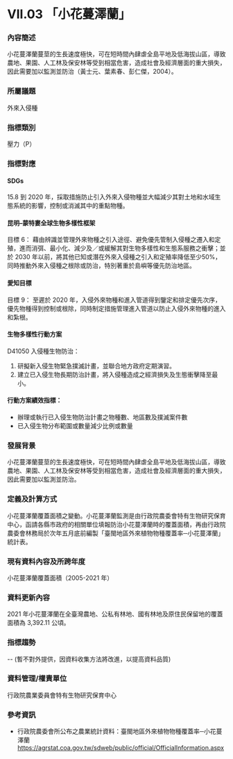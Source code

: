 # VII.03 「小花蔓澤蘭」

<script type="text/javascript" src="http://cdn.mathjax.org/mathjax/latest/MathJax.js?config=TeX-AMS-MML_HTMLorMML"></script>

### 內容簡述
小花蔓澤蘭蔓莖的生長速度極快，可在短時間內肆虐全島平地及低海拔山區，導致農地、果園、人工林及保安林等受到相當危害，造成社會及經濟層面的重大損失，因此需要加以監測並防治（黃士元、葉素春、彭仁傑，2004）。 

### 所屬議題
外來入侵種
### 指標類別
壓力（P）
### 指標對應
#### SDGs
15.8
到 2020 年，採取措施防止引入外來入侵物種並大幅減少其對土地和水域生態系統的影響，控制或消滅其中的重點物種。
#### 昆明–蒙特婁全球生物多樣性框架
目標 6：
藉由辨識並管理外來物種之引入途徑、避免優先管制入侵種之遷入和定殖，進而消弭、最小化、減少及／或緩解其對生物多樣性和生態系服務之衝擊；並於 2030 年以前，將其他已知或潛在外來入侵種之引入和定殖率降低至少50%，同時推動外來入侵種之根除或防治，特別著重於島嶼等優先防治地區。 
#### 愛知目標
目標 9：
至遲於 2020 年，入侵外來物種和進入管道得到鑒定和排定優先次序，優先物種得到控制或根除，同時制定措施管理進入管道以防止入侵外來物種的進入和紮根。
#### 生物多樣性行動方案
D41050 入侵種生物防治：
1. 研擬新入侵生物緊急撲滅計畫，並聯合地方政府定期演習。
2. 建立已入侵生物長期防治計畫，將入侵種造成之經濟損失及生態衝擊降至最小。
#### 行動方案績效指標：
* 辦理或執行已入侵生物防治計畫之物種數、地區數及撲滅案件數
* 已入侵生物分布範圍或數量減少比例或數量
### 發展背景
小花蔓澤蘭蔓莖的生長速度極快，可在短時間內肆虐全島平地及低海拔山區，導致農地、果園、人工林及保安林等受到相當危害，造成社會及經濟層面的重大損失，因此需要加以監測並防治。
### 定義及計算方式
小花蔓澤蘭覆蓋面積之變動。小花蔓澤蘭監測是由行政院農委會特有生物研究保育中心，函請各縣市政府的相關單位填報防治小花蔓澤蘭時的覆蓋面積，再由行政院農委會林務局於次年五月底前編製「臺閩地區外來植物物種覆蓋率─小花蔓澤蘭」統計表。
### 現有資料內容及所跨年度
小花蔓澤蘭覆蓋面積（2005-2021 年）
### 資料更新內容
2021 年小花蔓澤蘭在全臺灣農地、公私有林地、國有林地及原住民保留地的覆蓋面積為 3,392.11 公頃。
### 指標趨勢
-- (暫不對外提供，因資料收集方法將改進，以提高資料品質)
### 資料管理/權責單位
行政院農業委員會特有生物研究保育中心
### 參考資訊
* 行政院農委會所公布之農業統計資料：臺閩地區外來植物物種覆蓋率─小花蔓澤蘭
https://agrstat.coa.gov.tw/sdweb/public/official/OfficialInformation.aspx
